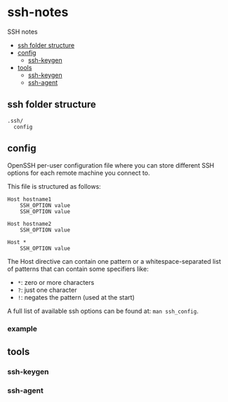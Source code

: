 # ssh-notes
SSH notes

- [ssh folder structure](#ssh-folder-structure)
- [config](#config)
  * [ssh-keygen](#ssh-keygen)
- [tools](#tools)
  * [ssh-keygen](#ssh-keygen)
  * [ssh-agent](#ssh-agent)

## ssh folder structure

```
.ssh/
  config
```

## config

OpenSSH per-user configuration file where you can store different SSH options for each remote machine you connect to.

This file is structured as follows:

```
Host hostname1
    SSH_OPTION value
    SSH_OPTION value

Host hostname2
    SSH_OPTION value

Host *
    SSH_OPTION value
```

The Host directive can contain one pattern or a whitespace-separated list of patterns that can contain some specifiers like:

* `*`: zero or more characters
* `?`: just one character
* `!`: negates the pattern (used at the start)

A full list of available ssh options can be found at: `man ssh_config`.

### example


## tools

### ssh-keygen

### ssh-agent
